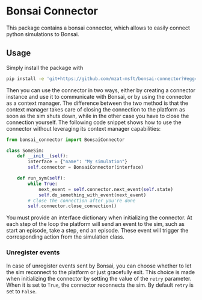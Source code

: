 # Bonsai Connector

This package contains a bonsai connector, which allows to easily connect
python simulations to Bonsai.


## Usage

Simply install the package with

```sh
pip install -e 'git+https://github.com/mzat-msft/bonsai-connector?#egg=bonsai_connector'
```

Then you can use the connector in two ways, either by creating a connector
instance and use it to communicate with Bonsai, or by using the connector as a
context manager. The difference between the two method is that the context
manager takes care of closing the connection to the platform as soon as the
sim shuts down, while in the other case you have to close the connection
yourself.
The following code snippet shows how to use the connector without leveraging
its context manager capabilities:

```python
from bonsai_connector import BonsaiConnector

class SomeSim:
    def __init__(self):
        interface = {"name": "My simulation"}
        self.connector = BonsaiConnector(interface)

    def run_sym(self):
        while True:
            next_event = self.connector.next_event(self.state)
            self.do_something_with_event(next_event)
        # Close the connection after you're done
        self.connector.close_connection()
```

You must provide an interface dictionary when initializing the connector. At
each step of the loop the platform will send an event to the sim, such as
start an episode, take a step, end an episode. These event will trigger the
corresponding action from the simulation class.

### Unregister events

In case of unregister events sent by Bonsai, you can choose whether to let
the sim reconnect to the platform or just gracefully exit.
This choice is made when initializing the connector by setting the value of
the ``retry`` parameter. When it is set to `True`, the connector reconnects
the sim. By default `retry` is set to `False`.

